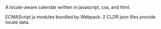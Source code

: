 A locale-aware calendar written in javascript, css, and html.

ECMAScript js modules bundled by Webpack. 2 CLDR json files provide locale data.

